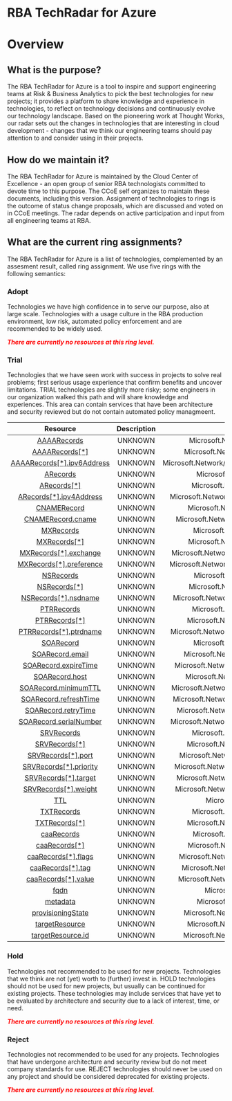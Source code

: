 
RBA TechRadar for Azure
=======================

# Overview

## What is the purpose?


The RBA TechRadar for Azure is a tool to inspire and support engineering teams at Risk & Business Analytics to pick the best technologies for new projects; it provides a platform to share knowledge and experience in technologies, to reflect on technology decisions and continuously evolve our technology landscape.  Based on the pioneering work at Thought Works, our radar sets out the changes in technologies that are interesting in cloud development - changes that we think our engineering teams should pay attention to and consider using in their projects.
## How do we maintain it?


The RBA TechRadar for Azure is maintained by the Cloud Center of Excellence - an open group of senior RBA technologists committed to devote time to this purpose.  The CCoE self organizes to maintain these documents, including this version.  Assignment of technologies to rings is the outcome of status change proposals, which are discussed and voted on in CCoE meetings.  The radar depends on active participation and input from all engineering teams at RBA.
## What are the current ring assignments?


The RBA TechRadar for Azure is a list of technologies, complemented by an assesment result, called ring assignment.  We use five rings with the following semantics:
### Adopt


Technologies we have high confidence in to serve our purpose, also at large scale.  Technologies with a usage culture in the RBA production environment, low risk, automated policy enforcement and are recommended to be widely used.  
  
***<font color="red"> There are currently no resources at this ring level. </font>***
### Trial


Technologies that we have seen work with success in projects to solve real problems;  first serious usage experience that confirm benefits and uncover limitations.  TRIAL technologies are slightly more risky; some engineers in our organization walked this path and will share knowledge and experiences.  This area can contain services that have been architecture and security reviewed but do not contain automated policy managmeent.  

|Resource|Description|Path|Status|
| :---: | :---: | :---: | :---: |
|[AAAARecords](https://github.com/openrba/python-azure-techradar/tree/master/Microsoft.Network/dnszones/NS/AAAARecords)|UNKNOWN|Microsoft.Network/dnszones/NS/AAAARecords|TRIAL|
|[AAAARecords[*]](https://github.com/openrba/python-azure-techradar/tree/master/Microsoft.Network/dnszones/NS/AAAARecords[*])|UNKNOWN|Microsoft.Network/dnszones/NS/AAAARecords[*]|TRIAL|
|[AAAARecords[*].ipv6Address](https://github.com/openrba/python-azure-techradar/tree/master/Microsoft.Network/dnszones/NS/AAAARecords[*].ipv6Address)|UNKNOWN|Microsoft.Network/dnszones/NS/AAAARecords[*].ipv6Address|TRIAL|
|[ARecords](https://github.com/openrba/python-azure-techradar/tree/master/Microsoft.Network/dnszones/NS/ARecords)|UNKNOWN|Microsoft.Network/dnszones/NS/ARecords|TRIAL|
|[ARecords[*]](https://github.com/openrba/python-azure-techradar/tree/master/Microsoft.Network/dnszones/NS/ARecords[*])|UNKNOWN|Microsoft.Network/dnszones/NS/ARecords[*]|TRIAL|
|[ARecords[*].ipv4Address](https://github.com/openrba/python-azure-techradar/tree/master/Microsoft.Network/dnszones/NS/ARecords[*].ipv4Address)|UNKNOWN|Microsoft.Network/dnszones/NS/ARecords[*].ipv4Address|TRIAL|
|[CNAMERecord](https://github.com/openrba/python-azure-techradar/tree/master/Microsoft.Network/dnszones/NS/CNAMERecord)|UNKNOWN|Microsoft.Network/dnszones/NS/CNAMERecord|TRIAL|
|[CNAMERecord.cname](https://github.com/openrba/python-azure-techradar/tree/master/Microsoft.Network/dnszones/NS/CNAMERecord.cname)|UNKNOWN|Microsoft.Network/dnszones/NS/CNAMERecord.cname|TRIAL|
|[MXRecords](https://github.com/openrba/python-azure-techradar/tree/master/Microsoft.Network/dnszones/NS/MXRecords)|UNKNOWN|Microsoft.Network/dnszones/NS/MXRecords|TRIAL|
|[MXRecords[*]](https://github.com/openrba/python-azure-techradar/tree/master/Microsoft.Network/dnszones/NS/MXRecords[*])|UNKNOWN|Microsoft.Network/dnszones/NS/MXRecords[*]|TRIAL|
|[MXRecords[*].exchange](https://github.com/openrba/python-azure-techradar/tree/master/Microsoft.Network/dnszones/NS/MXRecords[*].exchange)|UNKNOWN|Microsoft.Network/dnszones/NS/MXRecords[*].exchange|TRIAL|
|[MXRecords[*].preference](https://github.com/openrba/python-azure-techradar/tree/master/Microsoft.Network/dnszones/NS/MXRecords[*].preference)|UNKNOWN|Microsoft.Network/dnszones/NS/MXRecords[*].preference|TRIAL|
|[NSRecords](https://github.com/openrba/python-azure-techradar/tree/master/Microsoft.Network/dnszones/NS/NSRecords)|UNKNOWN|Microsoft.Network/dnszones/NS/NSRecords|TRIAL|
|[NSRecords[*]](https://github.com/openrba/python-azure-techradar/tree/master/Microsoft.Network/dnszones/NS/NSRecords[*])|UNKNOWN|Microsoft.Network/dnszones/NS/NSRecords[*]|TRIAL|
|[NSRecords[*].nsdname](https://github.com/openrba/python-azure-techradar/tree/master/Microsoft.Network/dnszones/NS/NSRecords[*].nsdname)|UNKNOWN|Microsoft.Network/dnszones/NS/NSRecords[*].nsdname|TRIAL|
|[PTRRecords](https://github.com/openrba/python-azure-techradar/tree/master/Microsoft.Network/dnszones/NS/PTRRecords)|UNKNOWN|Microsoft.Network/dnszones/NS/PTRRecords|TRIAL|
|[PTRRecords[*]](https://github.com/openrba/python-azure-techradar/tree/master/Microsoft.Network/dnszones/NS/PTRRecords[*])|UNKNOWN|Microsoft.Network/dnszones/NS/PTRRecords[*]|TRIAL|
|[PTRRecords[*].ptrdname](https://github.com/openrba/python-azure-techradar/tree/master/Microsoft.Network/dnszones/NS/PTRRecords[*].ptrdname)|UNKNOWN|Microsoft.Network/dnszones/NS/PTRRecords[*].ptrdname|TRIAL|
|[SOARecord](https://github.com/openrba/python-azure-techradar/tree/master/Microsoft.Network/dnszones/NS/SOARecord)|UNKNOWN|Microsoft.Network/dnszones/NS/SOARecord|TRIAL|
|[SOARecord.email](https://github.com/openrba/python-azure-techradar/tree/master/Microsoft.Network/dnszones/NS/SOARecord.email)|UNKNOWN|Microsoft.Network/dnszones/NS/SOARecord.email|TRIAL|
|[SOARecord.expireTime](https://github.com/openrba/python-azure-techradar/tree/master/Microsoft.Network/dnszones/NS/SOARecord.expireTime)|UNKNOWN|Microsoft.Network/dnszones/NS/SOARecord.expireTime|TRIAL|
|[SOARecord.host](https://github.com/openrba/python-azure-techradar/tree/master/Microsoft.Network/dnszones/NS/SOARecord.host)|UNKNOWN|Microsoft.Network/dnszones/NS/SOARecord.host|TRIAL|
|[SOARecord.minimumTTL](https://github.com/openrba/python-azure-techradar/tree/master/Microsoft.Network/dnszones/NS/SOARecord.minimumTTL)|UNKNOWN|Microsoft.Network/dnszones/NS/SOARecord.minimumTTL|TRIAL|
|[SOARecord.refreshTime](https://github.com/openrba/python-azure-techradar/tree/master/Microsoft.Network/dnszones/NS/SOARecord.refreshTime)|UNKNOWN|Microsoft.Network/dnszones/NS/SOARecord.refreshTime|TRIAL|
|[SOARecord.retryTime](https://github.com/openrba/python-azure-techradar/tree/master/Microsoft.Network/dnszones/NS/SOARecord.retryTime)|UNKNOWN|Microsoft.Network/dnszones/NS/SOARecord.retryTime|TRIAL|
|[SOARecord.serialNumber](https://github.com/openrba/python-azure-techradar/tree/master/Microsoft.Network/dnszones/NS/SOARecord.serialNumber)|UNKNOWN|Microsoft.Network/dnszones/NS/SOARecord.serialNumber|TRIAL|
|[SRVRecords](https://github.com/openrba/python-azure-techradar/tree/master/Microsoft.Network/dnszones/NS/SRVRecords)|UNKNOWN|Microsoft.Network/dnszones/NS/SRVRecords|TRIAL|
|[SRVRecords[*]](https://github.com/openrba/python-azure-techradar/tree/master/Microsoft.Network/dnszones/NS/SRVRecords[*])|UNKNOWN|Microsoft.Network/dnszones/NS/SRVRecords[*]|TRIAL|
|[SRVRecords[*].port](https://github.com/openrba/python-azure-techradar/tree/master/Microsoft.Network/dnszones/NS/SRVRecords[*].port)|UNKNOWN|Microsoft.Network/dnszones/NS/SRVRecords[*].port|TRIAL|
|[SRVRecords[*].priority](https://github.com/openrba/python-azure-techradar/tree/master/Microsoft.Network/dnszones/NS/SRVRecords[*].priority)|UNKNOWN|Microsoft.Network/dnszones/NS/SRVRecords[*].priority|TRIAL|
|[SRVRecords[*].target](https://github.com/openrba/python-azure-techradar/tree/master/Microsoft.Network/dnszones/NS/SRVRecords[*].target)|UNKNOWN|Microsoft.Network/dnszones/NS/SRVRecords[*].target|TRIAL|
|[SRVRecords[*].weight](https://github.com/openrba/python-azure-techradar/tree/master/Microsoft.Network/dnszones/NS/SRVRecords[*].weight)|UNKNOWN|Microsoft.Network/dnszones/NS/SRVRecords[*].weight|TRIAL|
|[TTL](https://github.com/openrba/python-azure-techradar/tree/master/Microsoft.Network/dnszones/NS/TTL)|UNKNOWN|Microsoft.Network/dnszones/NS/TTL|TRIAL|
|[TXTRecords](https://github.com/openrba/python-azure-techradar/tree/master/Microsoft.Network/dnszones/NS/TXTRecords)|UNKNOWN|Microsoft.Network/dnszones/NS/TXTRecords|TRIAL|
|[TXTRecords[*]](https://github.com/openrba/python-azure-techradar/tree/master/Microsoft.Network/dnszones/NS/TXTRecords[*])|UNKNOWN|Microsoft.Network/dnszones/NS/TXTRecords[*]|TRIAL|
|[caaRecords](https://github.com/openrba/python-azure-techradar/tree/master/Microsoft.Network/dnszones/NS/caaRecords)|UNKNOWN|Microsoft.Network/dnszones/NS/caaRecords|TRIAL|
|[caaRecords[*]](https://github.com/openrba/python-azure-techradar/tree/master/Microsoft.Network/dnszones/NS/caaRecords[*])|UNKNOWN|Microsoft.Network/dnszones/NS/caaRecords[*]|TRIAL|
|[caaRecords[*].flags](https://github.com/openrba/python-azure-techradar/tree/master/Microsoft.Network/dnszones/NS/caaRecords[*].flags)|UNKNOWN|Microsoft.Network/dnszones/NS/caaRecords[*].flags|TRIAL|
|[caaRecords[*].tag](https://github.com/openrba/python-azure-techradar/tree/master/Microsoft.Network/dnszones/NS/caaRecords[*].tag)|UNKNOWN|Microsoft.Network/dnszones/NS/caaRecords[*].tag|TRIAL|
|[caaRecords[*].value](https://github.com/openrba/python-azure-techradar/tree/master/Microsoft.Network/dnszones/NS/caaRecords[*].value)|UNKNOWN|Microsoft.Network/dnszones/NS/caaRecords[*].value|TRIAL|
|[fqdn](https://github.com/openrba/python-azure-techradar/tree/master/Microsoft.Network/dnszones/NS/fqdn)|UNKNOWN|Microsoft.Network/dnszones/NS/fqdn|TRIAL|
|[metadata](https://github.com/openrba/python-azure-techradar/tree/master/Microsoft.Network/dnszones/NS/metadata)|UNKNOWN|Microsoft.Network/dnszones/NS/metadata|TRIAL|
|[provisioningState](https://github.com/openrba/python-azure-techradar/tree/master/Microsoft.Network/dnszones/NS/provisioningState)|UNKNOWN|Microsoft.Network/dnszones/NS/provisioningState|TRIAL|
|[targetResource](https://github.com/openrba/python-azure-techradar/tree/master/Microsoft.Network/dnszones/NS/targetResource)|UNKNOWN|Microsoft.Network/dnszones/NS/targetResource|TRIAL|
|[targetResource.id](https://github.com/openrba/python-azure-techradar/tree/master/Microsoft.Network/dnszones/NS/targetResource.id)|UNKNOWN|Microsoft.Network/dnszones/NS/targetResource.id|TRIAL|

### Hold


Technologies not recommended to be used for new projects. Technologies that we think are not (yet) worth to (further) invest in.  HOLD technologies should not be used for new projects, but usually can be continued for existing projects.  These technologies may include services that have yet to be evaluated by architecture and security due to a lack of interest, time, or need.  
  
***<font color="red"> There are currently no resources at this ring level. </font>***
### Reject


Technologies not recommended to be used for any projects. Technologies that have undergone architecture and security review but do not meet company standards for use.  REJECT technologies should never be used on any project and should be considered deprecated for existing projects.  
  
***<font color="red"> There are currently no resources at this ring level. </font>***